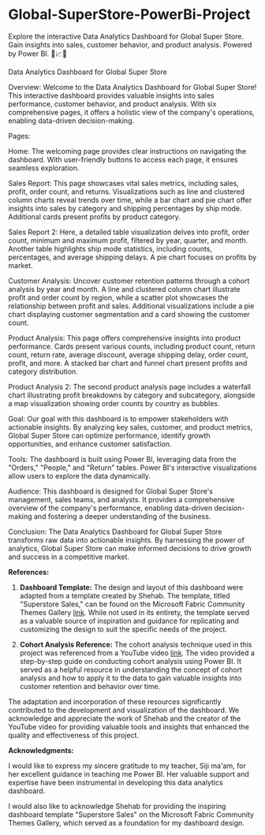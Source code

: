 # Global-SuperStore-PowerBi-Project
Explore the interactive Data Analytics Dashboard for Global Super Store. Gain insights into sales, customer behavior, and product analysis. Powered by Power BI. 🚀📈💼

Data Analytics Dashboard for Global Super Store

Overview:
Welcome to the Data Analytics Dashboard for Global Super Store! This interactive dashboard provides valuable insights into sales performance, customer behavior, and product analysis. With six comprehensive pages, it offers a holistic view of the company's operations, enabling data-driven decision-making.

Pages:

Home: The welcoming page provides clear instructions on navigating the dashboard. With user-friendly buttons to access each page, it ensures seamless exploration.

Sales Report: This page showcases vital sales metrics, including sales, profit, order count, and returns. Visualizations such as line and clustered column charts reveal trends over time, while a bar chart and pie chart offer insights into sales by category and shipping percentages by ship mode. Additional cards present profits by product category.

Sales Report 2: Here, a detailed table visualization delves into profit, order count, minimum and maximum profit, filtered by year, quarter, and month. Another table highlights ship mode statistics, including counts, percentages, and average shipping delays. A pie chart focuses on profits by market.

Customer Analysis: Uncover customer retention patterns through a cohort analysis by year and month. A line and clustered column chart illustrate profit and order count by region, while a scatter plot showcases the relationship between profit and sales. Additional visualizations include a pie chart displaying customer segmentation and a card showing the customer count.

Product Analysis: This page offers comprehensive insights into product performance. Cards present various counts, including product count, return count, return rate, average discount, average shipping delay, order count, profit, and more. A stacked bar chart and funnel chart present profits and category distribution.

Product Analysis 2: The second product analysis page includes a waterfall chart illustrating profit breakdowns by category and subcategory, alongside a map visualization showing order counts by country as bubbles.

Goal:
Our goal with this dashboard is to empower stakeholders with actionable insights. By analyzing key sales, customer, and product metrics, Global Super Store can optimize performance, identify growth opportunities, and enhance customer satisfaction.

Tools:
The dashboard is built using Power BI, leveraging data from the "Orders," "People," and "Return" tables. Power BI's interactive visualizations allow users to explore the data dynamically.

Audience:
This dashboard is designed for Global Super Store's management, sales teams, and analysts. It provides a comprehensive overview of the company's performance, enabling data-driven decision-making and fostering a deeper understanding of the business.

Conclusion:
The Data Analytics Dashboard for Global Super Store transforms raw data into actionable insights. By harnessing the power of analytics, Global Super Store can make informed decisions to drive growth and success in a competitive market.



**References:**

1. **Dashboard Template:** The design and layout of this dashboard were adapted from a template created by Shehab. The template, titled "Superstore Sales," can be found on the Microsoft Fabric Community Themes Gallery [link](https://community.fabric.microsoft.com/t5/Themes-Gallery/Superstore-Sales/td-p/3231442). While not used in its entirety, the template served as a valuable source of inspiration and guidance for replicating and customizing the design to suit the specific needs of the project.

2. **Cohort Analysis Reference:** The cohort analysis technique used in this project was referenced from a YouTube video [link](https://www.youtube.com/watch?v=vbg4Je1tuis). The video provided a step-by-step guide on conducting cohort analysis using Power BI. It served as a helpful resource in understanding the concept of cohort analysis and how to apply it to the data to gain valuable insights into customer retention and behavior over time.

The adaptation and incorporation of these resources significantly contributed to the development and visualization of the dashboard. We acknowledge and appreciate the work of Shehab and the creator of the YouTube video for providing valuable tools and insights that enhanced the quality and effectiveness of this project.



**Acknowledgments:**

I would like to express my sincere gratitude to my teacher, Siji ma'am, for her excellent guidance in teaching me Power BI. Her valuable support and expertise have been instrumental in developing this data analytics dashboard.

I would also like to acknowledge Shehab for providing the inspiring dashboard template "Superstore Sales" on the Microsoft Fabric Community Themes Gallery, which served as a foundation for my dashboard design.


